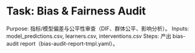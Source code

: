 # Task: Bias & Fairness Audit

Purpose: 指标/模型偏差与公平性审查（DIF、群体公平、影响分析）。
Inputs: model_predictions.csv, learners.csv, interventions.csv
Steps: 产出 bias-audit report（bias-audit-report-tmpl.yaml）。
